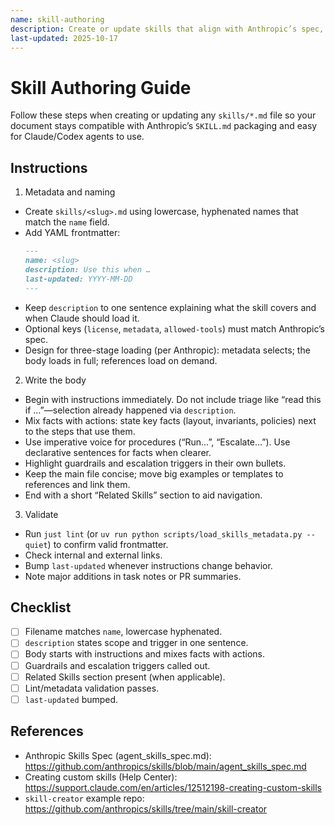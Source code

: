 ```yaml
---
name: skill-authoring
description: Create or update skills that align with Anthropic’s spec, mix facts with procedures, and stay concise.
last-updated: 2025-10-17
---
```


# Skill Authoring Guide

Follow these steps when creating or updating any `skills/*.md` file so your document stays compatible with Anthropic’s `SKILL.md` packaging and easy for Claude/Codex agents to use.

## Instructions

1) Metadata and naming
- Create `skills/<slug>.md` using lowercase, hyphenated names that match the `name` field.
- Add YAML frontmatter:
  ```markdown
  ---
  name: <slug>
  description: Use this when …
  last-updated: YYYY-MM-DD
  ---
  ```
- Keep `description` to one sentence explaining what the skill covers and when Claude should load it.
- Optional keys (`license`, `metadata`, `allowed-tools`) must match Anthropic’s spec.
- Design for three-stage loading (per Anthropic): metadata selects; the body loads in full; references load on demand.

2) Write the body
- Begin with instructions immediately. Do not include triage like “read this if …”—selection already happened via `description`.
- Mix facts with actions: state key facts (layout, invariants, policies) next to the steps that use them.
- Use imperative voice for procedures (“Run…”, “Escalate…”). Use declarative sentences for facts when clearer.
- Highlight guardrails and escalation triggers in their own bullets.
- Keep the main file concise; move big examples or templates to references and link them.
- End with a short “Related Skills” section to aid navigation.

3) Validate
- Run `just lint` (or `uv run python scripts/load_skills_metadata.py --quiet`) to confirm valid frontmatter.
- Check internal and external links.
- Bump `last-updated` whenever instructions change behavior.
- Note major additions in task notes or PR summaries.

## Checklist
- [ ] Filename matches `name`, lowercase hyphenated.
- [ ] `description` states scope and trigger in one sentence.
- [ ] Body starts with instructions and mixes facts with actions.
- [ ] Guardrails and escalation triggers called out.
- [ ] Related Skills section present (when applicable).
- [ ] Lint/metadata validation passes.
- [ ] `last-updated` bumped.

## References
- Anthropic Skills Spec (agent_skills_spec.md): https://github.com/anthropics/skills/blob/main/agent_skills_spec.md
- Creating custom skills (Help Center): https://support.claude.com/en/articles/12512198-creating-custom-skills
- `skill-creator` example repo: https://github.com/anthropics/skills/tree/main/skill-creator
